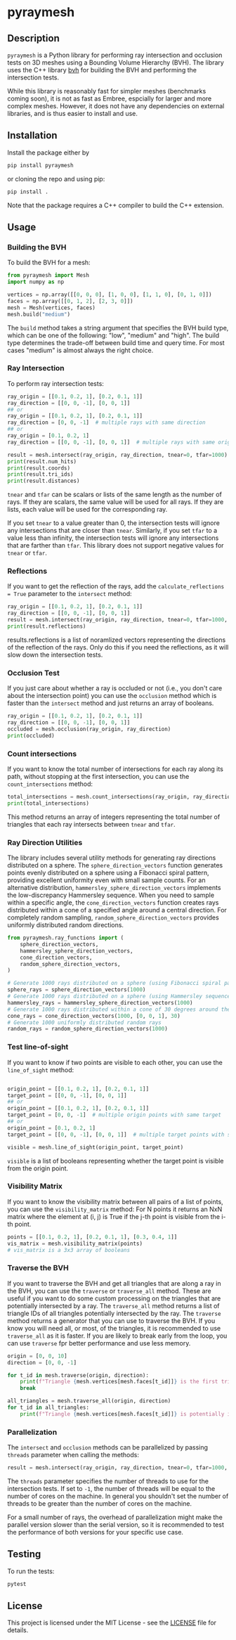 # pyraymesh

## Description

`pyraymesh` is a Python library for performing ray intersection and occlusion
tests on 3D meshes using a Bounding Volume Hierarchy (BVH). The library uses
the C++ library [bvh](https://github.com/madmann91/bvh) for building the BVH and performing the intersection tests.

While this library is reasonably fast for simpler meshes (benchmarks coming soon), it is not as fast as Embree, espcially for larger and more complex meshes. However, it does not
have any dependencies on external libraries, and is thus easier to install and use.

## Installation

Install the package either by 

```sh
pip install pyraymesh
```

or cloning the repo and using pip:

```sh   
pip install .
```

Note that the package requires a C++ compiler to build the C++ extension.

## Usage

### Building the BVH

To build the BVH for a mesh:

```python
from pyraymesh import Mesh
import numpy as np

vertices = np.array([[0, 0, 0], [1, 0, 0], [1, 1, 0], [0, 1, 0]])
faces = np.array([[0, 1, 2], [2, 3, 0]])
mesh = Mesh(vertices, faces)
mesh.build("medium")
```

The `build` method takes a string argument that specifies the BVH build type, which can be one of the following:
"low", "medium" and "high". The build type determines the trade-off between build time and query time. For most cases
"medium" is almost always the right choice.

### Ray Intersection

To perform ray intersection tests:

```python
ray_origin = [[0.1, 0.2, 1], [0.2, 0.1, 1]]
ray_direction = [[0, 0, -1], [0, 0, 1]]
## or 
ray_origin = [[0.1, 0.2, 1], [0.2, 0.1, 1]]
ray_direction = [0, 0, -1]  # multiple rays with same direction
## or 
ray_origin = [0.1, 0.2, 1]
ray_direction = [[0, 0, -1], [0, 0, 1]]  # multiple rays with same origin

result = mesh.intersect(ray_origin, ray_direction, tnear=0, tfar=1000)
print(result.num_hits)
print(result.coords)
print(result.tri_ids)
print(result.distances)
```

`tnear` and `tfar` can be scalars or lists of the same length as the number of rays. If they are scalars, the same
value will be used for all rays. If they are lists, each value will be used for the corresponding ray.

If you set `tnear` to a value greater than 0, the intersection tests will ignore any intersections that are closer 
than `tnear`. Similarly, if you set `tfar` to a value less than infinity, the intersection tests will ignore any 
intersections that are farther than `tfar`. This library does not support negative values for `tnear` or `tfar`.

### Reflections

If you want to get the reflection of the rays, add the `calculate_reflections = True` 
parameter to the `intersect` method:

```python
ray_origin = [[0.1, 0.2, 1], [0.2, 0.1, 1]]
ray_direction = [[0, 0, -1], [0, 0, 1]]
result = mesh.intersect(ray_origin, ray_direction, tnear=0, tfar=1000, calculate_reflections=True)
print(result.reflections)
```
results.reflections is a list  of noramlized vectors representing the directions of the 
reflection of the rays. Only do this if you need the reflections, as it will slow down the
intersection tests.



### Occlusion Test

If you just care about whether a ray is occluded or not (i.e., you don't care about
the intersection point) you can use the `occlusion` method which is faster than the
`intersect` method and just returns an array of booleans.

```python
ray_origin = [[0.1, 0.2, 1], [0.2, 0.1, 1]]
ray_direction = [[0, 0, -1], [0, 0, 1]]
occluded = mesh.occlusion(ray_origin, ray_direction)
print(occluded)
```

### Count intersections

If you want to know the total number of intersections for each ray along its path, without stopping at the first
intersection, you can use the `count_intersections` method:

```python
total_intersections = mesh.count_intersections(ray_origin, ray_direction)
print(total_intersections)
```
This method returns an array of integers representing the total number of triangles that each ray intersects 
between `tnear` and `tfar`.

### Ray Direction Utilities

The library includes several utility methods for generating ray directions distributed on a sphere. The 
`sphere_direction_vectors` function generates points evenly distributed on a sphere using 
a Fibonacci spiral pattern, providing excellent uniformity even with small sample counts. For an 
alternative distribution, `hammersley_sphere_direction_vectors` implements the low-discrepancy Hammersley 
sequence. When you need to sample within a specific angle, the `cone_direction_vectors` function creates 
rays distributed within a cone of a specified angle around a central direction. 
For completely random sampling, `random_sphere_direction_vectors` provides uniformly distributed random directions. 

```python
from pyraymesh.ray_functions import (
    sphere_direction_vectors,
    hammersley_sphere_direction_vectors,
    cone_direction_vectors,
    random_sphere_direction_vectors,
)

# Generate 1000 rays distributed on a sphere (using Fibonacci spiral pattern)   
sphere_rays = sphere_direction_vectors(1000) 
# Generate 1000 rays distributed on a sphere (using Hammersley sequence)
hammersley_rays = hammersley_sphere_direction_vectors(1000)
# Generate 1000 rays distributed within a cone of 30 degrees around the z-axis
cone_rays = cone_direction_vectors(1000, [0, 0, 1], 30)
# Generate 1000 uniformly distributed random rays
random_rays = random_sphere_direction_vectors(1000)
```

### Test line-of-sight

If you want to know if two points are visible to each other, you can use the `line_of_sight` method:

```python

origin_point = [[0.1, 0.2, 1], [0.2, 0.1, 1]]
target_point = [[0, 0, -1], [0, 0, 1]]
## or 
origin_point = [[0.1, 0.2, 1], [0.2, 0.1, 1]]
target_point = [0, 0, -1]  # multiple origin points with same target
## or 
origin_point = [0.1, 0.2, 1]
target_point = [[0, 0, -1], [0, 0, 1]]  # multiple target points with same origin

visible = mesh.line_of_sight(origin_point, target_point)
```
 `visible` is a list of booleans representing whether the target point is visible from the origin point.

### Visibility Matrix

If you want to know the visibility matrix between all pairs of a list of points, you can use the `visibility_matrix` method:
For N points it returns an NxN matrix where the element at (i, j) is True if the j-th point is visible from the i-th point.

```python
points = [[0.1, 0.2, 1], [0.2, 0.1, 1], [0.3, 0.4, 1]]
vis_matrix = mesh.visibility_matrix(points)
# vis_matrix is a 3x3 array of booleans
```


### Traverse the BVH

If you want to traverse the BVH and get all triangles that are along a ray in the BVH, you can use the `traverse` or 
`traverse_all` method. These are useful if you want to do some custom processing on the triangles that are potentially 
intersected by a ray. The `traverse_all` method returns a list of triangle IDs of all triangles potentially intersected 
by the ray. The `traverse` method returns a generator that you can use to traverse the BVH. If you know you will need
all, or most, of the triangles, it is recommended to use `traverse_all` as it is faster. If you are likely to break early
from the loop, you can use `traverse` fpr better performance and use less memory.

```python
origin = [0, 0, 10]
direction = [0, 0, -1]

for t_id in mesh.traverse(origin, direction):
    print(f"Triangle {mesh.vertices[mesh.faces[t_id]]} is the first triangle in the BVH traversed by the ray.")
    break

all_triangles = mesh.traverse_all(origin, direction)   
for t_id in all_triangles:
    print(f"Triangle {mesh.vertices[mesh.faces[t_id]]} is potentially intersected by the ray.")
```


### Parallelization

The `intersect` and `occlusion` methods can be parallelized by passing `threads` parameter when calling the methods:

```python
result = mesh.intersect(ray_origin, ray_direction, tnear=0, tfar=1000, threads=4)
```

The `threads` parameter specifies the number of threads to use for the intersection tests. If set to `-1`, 
the number of threads will be equal to the number of cores on the machine. In general you shouldn't set the number of 
threads to be greater than the number of cores on the machine.

For a small number of rays, the overhead of parallelization might make the parallel version slower than the serial
version, so it is recommended to test the performance of both versions for your specific use case.


## Testing

To run the tests:

```sh
pytest
```

## License

This project is licensed under the MIT License - see the [LICENSE](LICENSE) file for details.
